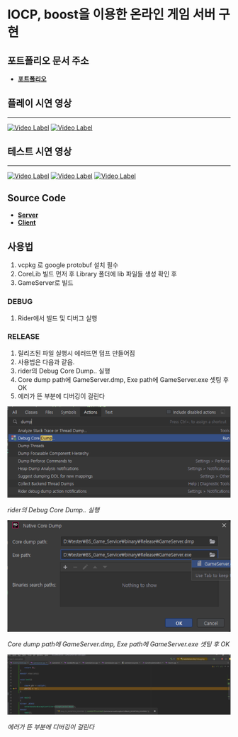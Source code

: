 ﻿# IOCP, boost을 이용한 온라인 게임 서버 구현

## 포트폴리오 문서 주소
- [**포트폴리오**](https://qornwh.github.io/bjsBlog.github.io/posts/OnlineGameportfolio-0/)

## 플레이 시연 영상

---

[![Video Label](http://img.youtube.com/vi/UeYY-_UfRoY/0.jpg)](https://youtu.be/UeYY-_UfRoY?si=uCtZRGLmAZObMDmo)
[![Video Label](http://img.youtube.com/vi/bkWg1QWX7Vs/0.jpg)](https://youtu.be/bkWg1QWX7Vs)

## 테스트 시연 영상

---

[![Video Label](http://img.youtube.com/vi/WXoosvnCQw4/0.jpg)](https://youtu.be/WXoosvnCQw4)
[![Video Label](http://img.youtube.com/vi/k3-c4AiTmxs/0.jpg)](https://youtu.be/k3-c4AiTmxs)
[![Video Label](http://img.youtube.com/vi/6-NsowB52Xw/0.jpg)](https://youtu.be/6-NsowB52Xw)

## Source Code

- [**Server**](https://github.com/qornwh/GameServerProject)
- [**Client**](https://github.com/Theta08/RpgProject)

## 사용법

1. vcpkg 로 google protobuf 설치 필수
2. CoreLib 빌드 먼저 후 Library 폴더에 lib 파일들 생성 확인 후
3. GameServer로 빌드

### DEBUG

1. Rider에서 빌드 및 디버그 실행

### RELEASE

1. 릴리즈된 파일 실행시 에러뜨면 덤프 만들어짐
2. 사용법은 다음과 같음.
3. rider의 Debug Core Dump.. 실행
4. Core dump path에 GameServer.dmp, Exe path에 GameServer.exe 셋팅 후 OK
5. 에러가 뜬 부분에 디버깅이 걸린다

![3번](https://github.com/qornwh/GameServerProject/blob/main/dump1.png)

_rider의 Debug Core Dump.. 실행_

![4번](https://github.com/qornwh/GameServerProject/blob/main/dump2.png)

_Core dump path에 GameServer.dmp, Exe path에 GameServer.exe 셋팅 후 OK_

![5번](https://github.com/qornwh/GameServerProject/blob/main/dump3.png)

_에러가 뜬 부분에 디버깅이 걸린다_
